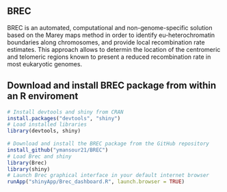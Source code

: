 ## BREC

BREC is an automated, computational and non-genome-specific solution based on the Marey maps method in order to identify eu-heterochromatin boundaries along chromosomes, and provide local recombination rate estimates. This approach allows to determin the location of the centromeric and telomeric regions known to present a reduced recombination rate in most eukaryotic genomes.

## Download and install BREC package from within an R enviroment

```r
# Install devtools and shiny from CRAN
install.packages("devtools", "shiny")
# Load installed libraries
library(devtools, shiny)
           
# Download and install the BREC package from the GitHub repository
install_github("ymansour21/BREC")
# Load Brec and shiny
library(Brec)
library(shiny) 
# Launch Brec graphical interface in your default internet browser
runApp("shinyApp/Brec_dashboard.R", launch.browser = TRUE)
```


